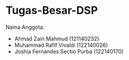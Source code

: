 # Tugas-Besar-DSP

Nama Anggota:
* Ahmad Zain Mahmud (121140232)
* Muhammad Rafif Vivaldi (122140026)
* Joshia Fernandes Sectio Purba (122140170)
